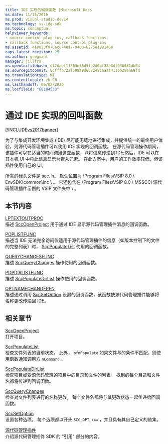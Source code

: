 ```yaml
---
title: IDE 实现的回调函数 |Microsoft Docs
ms.date: 11/15/2016
ms.prod: visual-studio-dev14
ms.technology: vs-ide-sdk
ms.topic: conceptual
helpviewer_keywords:
- source control plug-ins, callback functions
- callback functions, source control plug-ins
ms.assetid: 4a8833f0-6ac0-4ea7-9400-8275aa991468
caps.latest.revision: 25
ms.author: gregvanl
manager: jillfra
ms.openlocfilehash: df2daef11303e85d5fe2d0bf33e3df038081db64
ms.sourcegitcommit: 6cfffa72af599a9d667249caaaa411bb28ea69fd
ms.translationtype: MT
ms.contentlocale: zh-CN
ms.lasthandoff: 09/02/2020
ms.locfileid: "68184533"
---
```

# <a name="callback-functions-implemented-by-the-ide"></a>通过 IDE 实现的回叫函数
[!INCLUDE[vs2017banner](../includes/vs2017banner.md)]

为了与集成开发环境集成 (IDE) 尽可能无缝地进行集成，并提供统一的最终用户体验，则源代码管理插件可以使用 IDE 实现的回调函数。 在源代码管理操作期间，该插件可以在适当的时间调用这些函数，以将信息传递到 IDE;然后，IDE 可以在其本机 UI 中将此信息显示为嵌入元素。 在此方案中，用户的工作效率较低，但该插件使用自己的 UI。  
  
 所需的标头文件是 scc. h。 默认位置为 \Program Files\VSIP 8.0 \ EnvSDK\common\inc \\ 。 它还包含在 \Program Files\VSIP 8.0 \ MSSCCI 源代码管理插件示例的 VSIP 文件夹中 \\ 。  
  
## <a name="in-this-section"></a>本节内容  
 [LPTEXTOUTPROC](../extensibility/lptextoutproc.md)  
 描述 [SccOpenProject](../extensibility/sccopenproject-function.md) 用于通过 IDE 显示源代码管理插件消息的回调函数。  
  
 [POPLISTFUNC](../extensibility/poplistfunc.md)  
 描述当 IDE 无法完全访问仅适用于源代码管理插件的信息（如版本控制下的文件的完整列表）时， [SccPopulateList](../extensibility/sccpopulatelist-function.md) 使用的回调函数。  
  
 [QUERYCHANGESFUNC](../extensibility/querychangesfunc.md)  
 描述 [SccQueryChanges](../extensibility/sccquerychanges-function.md) 操作使用的回调函数。  
  
 [POPDIRLISTFUNC](../extensibility/popdirlistfunc.md)  
 描述 [SccPopulateDirList](../extensibility/sccpopulatedirlist-function.md) 操作使用的回调函数。  
  
 [OPTNAMECHANGEPFN](../extensibility/optnamechangepfn.md)  
 描述通过调用 [SccSetOption](../extensibility/sccsetoption-function.md) 设置的回调函数，该函数使源代码管理插件能够将名称更改传递回 IDE。  
  
## <a name="related-sections"></a>相关章节  
 [SccOpenProject](../extensibility/sccopenproject-function.md)  
 打开项目。  
  
 [SccPopulateList](../extensibility/sccpopulatelist-function.md)  
 检查文件列表的当前状态。 此外， `pfnPopulate` 如果文件与的条件不匹配，则使用函数通知调用方 `nCommand` 。  
  
 [SccPopulateDirList](../extensibility/sccpopulatedirlist-function.md)  
 检查项目或受源代码管理的项目中的目录和文件的列表。 找到的每个目录和文件名都将传递到回调函数。  
  
 [SccQueryChanges](../extensibility/sccquerychanges-function.md)  
 检查对文件列表进行的名称更改。 每个文件名都将与其更改状态一起传递给回调函数。  
  
 [SccSetOption](../extensibility/sccsetoption-function.md)  
 设置各种选项。 每个选项都以开头 `SCC_OPT_xxx` ，并且具有其自己定义的值集。  
  
 [源代码管理插件](../extensibility/source-control-plug-ins.md)  
 介绍源代码管理插件 SDK 的 "引用" 部分的内容。
